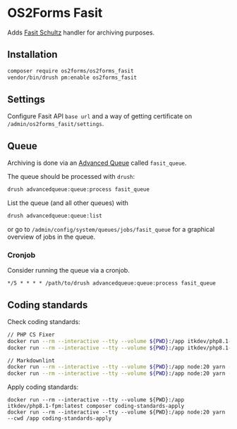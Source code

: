 # OS2Forms Fasit

Adds [Fasit Schultz](https://schultz.dk/loesninger/schultz-fasit/)
handler for archiving purposes.

## Installation

```sh
composer require os2forms/os2forms_fasit
vendor/bin/drush pm:enable os2forms_fasit
```

## Settings

Configure Fasit API `base url` and a way of getting
certificate on `/admin/os2forms_fasit/settings`.

## Queue

Archiving is done via an
[Advanced Queue](https://www.drupal.org/project/advancedqueue)
called `fasit_queue`.

The queue should be processed with `drush`:

```sh
drush advancedqueue:queue:process fasit_queue
```

List the queue (and all other queues) with

```sh
drush advancedqueue:queue:list
```

or go to `/admin/config/system/queues/jobs/fasit_queue`
for a graphical overview of jobs in the queue.

### Cronjob

Consider running the queue via a cronjob.

```cron
*/5 * * * * /path/to/drush advancedqueue:queue:process fasit_queue
```

## Coding standards

Check coding standards:

```sh
// PHP CS Fixer
docker run --rm --interactive --tty --volume ${PWD}:/app itkdev/php8.1-fpm:latest composer install
docker run --rm --interactive --tty --volume ${PWD}:/app itkdev/php8.1-fpm:latest composer coding-standards-check

// Markdownlint
docker run --rm --interactive --tty --volume ${PWD}:/app node:20 yarn --cwd /app install
docker run --rm --interactive --tty --volume ${PWD}:/app node:20 yarn --cwd /app coding-standards-check
```

Apply coding standards:

```shell
docker run --rm --interactive --tty --volume ${PWD}:/app itkdev/php8.1-fpm:latest composer coding-standards-apply
docker run --rm --interactive --tty --volume ${PWD}:/app node:20 yarn --cwd /app coding-standards-apply
```
